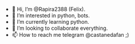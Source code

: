 - 👋 Hi, I’m @Rapira2388 (Felix).
- 👀 I’m interested in python, bots.
- 🌱 I’m currently learning python.
- 💞️ I’m looking to collaborate everything.
- 📫 How to reach me telegram @castanedafan ;)

<!---
Rapira2388/Rapira2388 is a ✨ special ✨ repository because its `README.md` (this file) appears on your GitHub profile.
You can click the Preview link to take a look at your changes.
--->
